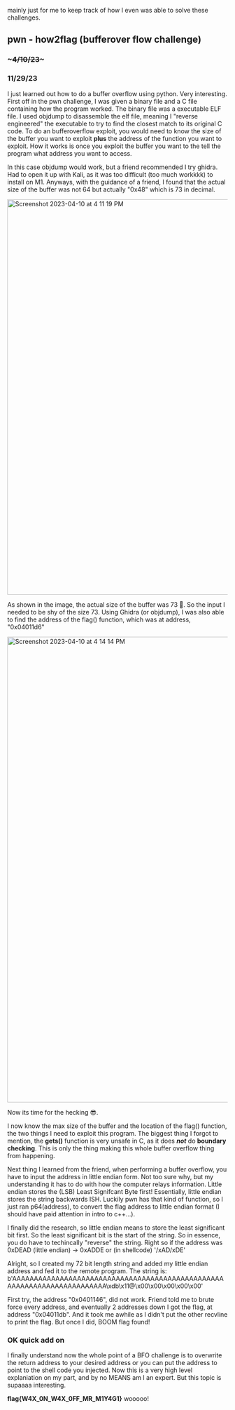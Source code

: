 mainly just for me to keep track of how I even was able to solve these challenges. 

## pwn - how2flag (bufferover flow challenge)
### ~~~4/10/23~~~
### 11/29/23 
I just learned out how to do a buffer overflow using python. Very interesting. First off in the pwn challenge, I was given a binary file and a C file containing how the program worked. The binary file was a executable ELF file. I used objdump to disassemble the elf file, meaning I "reverse engineered" the executable to try to find the closest match to its original C code. To do an bufferoverflow exploit, you would need to know the size of the buffer you want to exploit **plus** the address of the function you want to exploit. How it works is once you exploit the buffer you want to the tell the program what address you want to access. 

In this case objdump would work, but a friend recommended I try ghidra. Had to open it up with Kali, as it was too difficult (too much workkkk) to install on M1. Anyways, with the guidance of a friend, I found that the actual size of the buffer was not 64 but actually "0x48" which is 73 in decimal.

<img width="902" alt="Screenshot 2023-04-10 at 4 11 19 PM" src="https://user-images.githubusercontent.com/112781868/231016331-c9831d2d-5f00-484c-bd51-7e4bc35b819c.png">

As shown in the image, the actual size of the buffer was 73 🤔. So the input I needed to be shy of the size 73. Using Ghidra (or objdump), I was also able to find the address of the flag() function, which was at address, "0x04011d6"

<img width="1062" alt="Screenshot 2023-04-10 at 4 14 14 PM" src="https://user-images.githubusercontent.com/112781868/231016637-ac1edaae-a041-4c19-a80f-e0737fff03ad.png">

Now its time for the hecking 😎. 

I now know the max size of the buffer and the location of the flag() function, the two things I need to exploit this program. The biggest thing I forgot to mention, the **gets()** function is very unsafe in C, as it does **_not_** do __boundary checking__. This is only the thing making this whole buffer overflow thing from happening. 

Next thing I learned from the friend, when performing a buffer overflow, you have to input the address in little endian form. Not too sure why, but my understanding it has to do with how the computer relays information. Little endian stores the (LSB) Least Signifcant Byte first! Essentially, little endian stores the string backwards ISH. Luckily pwn has that kind of function, so I just ran p64(address), to convert the flag address to little endian format (I should have paid attention in intro to c++...).

I finally did the research, so little endian means to store the least significant bit first. So the least significant bit is the start of the string. So in essence, you do have to techincally "reverse" the string. Right so if the address was 0xDEAD (little endian) -> 0xADDE or (in shellcode) '/xAD/xDE'

Alright, so I created my 72 bit length string and added my little endian address and fed it to the remote program. The string is:
              b'AAAAAAAAAAAAAAAAAAAAAAAAAAAAAAAAAAAAAAAAAAAAAAAAAAAAAAAAAAAAAAAAAAAAAAAA\xdb\x11@\x00\x00\x00\x00\x00'

First try, the address "0x0401146", did not work. Friend told me to brute force every address, and eventually 2 addresses down I got the flag, at address "0x04011db". And it took me awhile as I didn't put the other recvline to print the flag. But once I did, BOOM flag found! 

### OK quick add on
I finally understand now the whole point of a BFO challenge is to overwrite the return address to your desired address or you can put the address to point to the shell code you injected. Now this is a very high level explaniation on my part, and by no MEANS am I an expert. But this topic is supaaaa interesting. 

**flag{W4X_0N_W4X_0FF_MR_M1Y4G1}** 
wooooo! 

